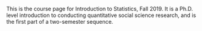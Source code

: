 This is the course page for Introduction to Statistics, Fall 2019. It is a Ph.D. level introduction to conducting quantitative social science research, and is the first part of a two-semester sequence. 

